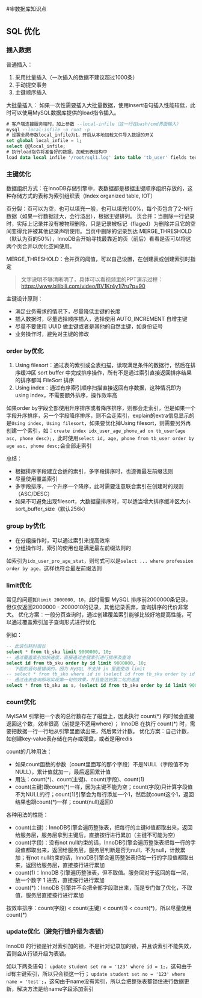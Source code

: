 #🕸️数据库知识点
## SQL 优化

### 插入数据

普通插入：

1. 采用批量插入（一次插入的数据不建议超过1000条）
2. 手动提交事务
3. 主键顺序插入

大批量插入：
如果一次性需要插入大批量数据，使用insert语句插入性能较低，此时可以使用MySQL数据库提供的load指令插入。

```sql
# 客户端连接服务端时，加上参数 --local-infile（这一行在bash/cmd界面输入）
mysql --local-infile -u root -p
# 设置全局参数local_infile为1，开启从本地加载文件导入数据的开关
set global local_infile = 1;
select @@local_infile;
# 执行load指令将准备好的数据，加载到表结构中
load data local infile '/root/sql1.log' into table 'tb_user' fields terminated by ',' lines terminated by '\n';
```

### 主键优化

数据组织方式：在InnoDB存储引擎中，表数据都是根据主键顺序组织存放的，这种存储方式的表称为索引组织表（Index organized table, IOT）

页分裂：页可以为空，也可以填充一般，也可以填充100%，每个页包含了2-N行数据（如果一行数据过大，会行溢出），根据主键排列。
页合并：当删除一行记录时，实际上记录并没有被物理删除，只是记录被标记（flaged）为删除并且它的空间变得允许被其他记录声明使用。当页中删除的记录到达 MERGE_THRESHOLD（默认为页的50%），InnoDB会开始寻找最靠近的页（前后）看看是否可以将这两个页合并以优化空间使用。

MERGE_THRESHOLD：合并页的阈值，可以自己设置，在创建表或创建索引时指定

> 文字说明不够清晰明了，具体可以看视频里的PPT演示过程：https://www.bilibili.com/video/BV1Kr4y1i7ru?p=90

主键设计原则：

- 满足业务需求的情况下，尽量降低主键的长度
- 插入数据时，尽量选择顺序插入，选择使用 AUTO_INCREMENT 自增主键
- 尽量不要使用 UUID 做主键或者是其他的自然主键，如身份证号
- 业务操作时，避免对主键的修改

### order by优化

1. Using filesort：通过表的索引或全表扫描，读取满足条件的数据行，然后在排序缓冲区 sort buffer 中完成排序操作，所有不是通过索引直接返回排序结果的排序都叫 FileSort 排序
2. Using index：通过有序索引顺序扫描直接返回有序数据，这种情况即为 using index，不需要额外排序，操作效率高

如果order by字段全部使用升序排序或者降序排序，则都会走索引，但是如果一个字段升序排序，另一个字段降序排序，则不会走索引，explain的extra信息显示的是`Using index, Using filesort`，如果要优化掉Using filesort，则需要另外再创建一个索引，如：`create index idx_user_age_phone_ad on tb_user(age asc, phone desc);`，此时使用`select id, age, phone from tb_user order by age asc, phone desc;`会全部走索引

总结：

- 根据排序字段建立合适的索引，多字段排序时，也遵循最左前缀法则
- 尽量使用覆盖索引
- 多字段排序，一个升序一个降序，此时需要注意联合索引在创建时的规则（ASC/DESC）
- 如果不可避免出现filesort，大数据量排序时，可以适当增大排序缓冲区大小 sort_buffer_size（默认256k）

### group by优化

- 在分组操作时，可以通过索引来提高效率
- 分组操作时，索引的使用也是满足最左前缀法则的

如索引为`idx_user_pro_age_stat`，则句式可以是`select ... where profession order by age`，这样也符合最左前缀法则

### limit优化

常见的问题如`limit 2000000, 10`，此时需要 MySQL 排序前2000000条记录，但仅仅返回2000000 - 2000010的记录，其他记录丢弃，查询排序的代价非常大。
优化方案：一般分页查询时，通过创建覆盖索引能够比较好地提高性能，可以通过覆盖索引加子查询形式进行优化

例如：

```sql
-- 此语句耗时很长
select * from tb_sku limit 9000000, 10;
-- 通过覆盖索引加快速度，直接通过主键索引进行排序及查询
select id from tb_sku order by id limit 9000000, 10;
-- 下面的语句是错误的，因为 MySQL 不支持 in 里面使用 limit
-- select * from tb_sku where id in (select id from tb_sku order by id limit 9000000, 10);
-- 通过连表查询即可实现第一句的效果，并且能达到第二句的速度
select * from tb_sku as s, (select id from tb_sku order by id limit 9000000, 10) as a where s.id = a.id;
```

### count优化

MyISAM 引擎把一个表的总行数存在了磁盘上，因此执行 count(\*) 的时候会直接返回这个数，效率很高（前提是不适用where）；
InnoDB 在执行 count(\*) 时，需要把数据一行一行地从引擎里面读出来，然后累计计数。
优化方案：自己计数，如创建key-value表存储在内存或硬盘，或者是用redis

count的几种用法：

- 如果count函数的参数（count里面写的那个字段）不是NULL（字段值不为NULL），累计值就加一，最后返回累计值
- 用法：count(\*)、count(主键)、count(字段)、count(1)
- count(主键)跟count(\*)一样，因为主键不能为空；count(字段)只计算字段值不为NULL的行；count(1)引擎会为每行添加一个1，然后就count这个1，返回结果也跟count(\*)一样；count(null)返回0

各种用法的性能：

- count(主键)：InnoDB引擎会遍历整张表，把每行的主键id值都取出来，返回给服务层，服务层拿到主键后，直接按行进行累加（主键不可能为空）
- count(字段)：没有not null约束的话，InnoDB引擎会遍历整张表把每一行的字段值都取出来，返回给服务层，服务层判断是否为null，不为null，计数累加；有not null约束的话，InnoDB引擎会遍历整张表把每一行的字段值都取出来，返回给服务层，直接按行进行累加
- count(1)：InnoDB 引擎遍历整张表，但不取值。服务层对于返回的每一层，放一个数字 1 进去，直接按行进行累加
- count(\*)：InnoDB 引擎并不会把全部字段取出来，而是专门做了优化，不取值，服务层直接按行进行累加

按效率排序：count(字段) < count(主键) < count(1) < count(\*)，所以尽量使用 count(\*)

### update优化（避免行锁升级为表锁）

InnoDB 的行锁是针对索引加的锁，不是针对记录加的锁，并且该索引不能失效，否则会从行锁升级为表锁。

如以下两条语句：
`update student set no = '123' where id = 1;`，这句由于id有主键索引，所以只会锁这一行；
`update student set no = '123' where name = 'test';`，这句由于name没有索引，所以会把整张表都锁住进行数据更新，解决方法是给name字段添加索引
